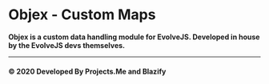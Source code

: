 # Objex - Custom Maps

**Objex is a custom data handling module for EvolveJS. Developed in house by the EvolveJS devs themselves.**

---

#### © 2020 Developed By Projects.Me and Blazify